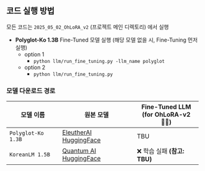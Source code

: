 ## 코드 실행 방법

모든 코드는 ```2025_05_02_OhLoRA_v2``` (프로젝트 메인 디렉토리) 에서 실행

* **Polyglot-Ko 1.3B** Fine-Tuned 모델 실행 (해당 모델 없을 시, Fine-Tuning 먼저 실행)
  * option 1 
    * ```python llm/run_fine_tuning.py -llm_name polyglot```
  * option 2
    * ```python llm/run_fine_tuning.py```

### 모델 다운로드 경로

| 모델 이름                  | 원본 모델                                                                                | Fine-Tuned LLM<br>(for OhLoRA-v2 👱‍♀️) |
|------------------------|--------------------------------------------------------------------------------------|-----------------------------------------|
| ```Polyglot-Ko 1.3B``` | [EleutherAI HuggingFace](https://huggingface.co/EleutherAI/polyglot-ko-1.3b)         | TBU                                     |
| ```KoreanLM 1.5B```    | [Quantum AI HuggingFace](https://huggingface.co/quantumaikr/KoreanLM-1.5b/tree/main) | ❌ 학습 실패 **(참고: TBU)**                   |